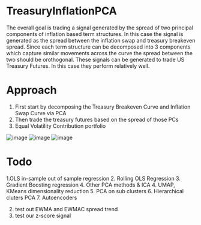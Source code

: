 # TreasuryInflationPCA
The overall goal is trading a signal generated by the spread of two principal components of inflation based term structures. In this case the signal is generated as the spread between the inflation swap and treasury breakeven spread. Since each term structure can be decomposed into 3 components which capture similar movements across the curve the spread between the two should be orothogonal. These signals can be generated to trade US Treasury Futures. In this case they perform relatively well.


# Approach
1. First start by decomposing the Treasury Breakeven Curve and Inflation Swap Curve via PCA
2. Then trade the treasury futures based on the spread of those PCs
3. Equal Volatility Contribution portfolio

![image](https://github.com/user-attachments/assets/bfe7666b-518c-4866-9681-2990eac2b5bc)
![image](https://github.com/user-attachments/assets/134306bc-c59a-4bb5-9425-bb0e31af5fc9)
![image](https://github.com/user-attachments/assets/ef015548-4d9d-48e7-a26a-3fd26545a702)

# Todo
1.OLS in-sample out of sample regression
2. Rolling OLS Regression
3. Gradient Boosting regression
4. Other PCA methods & ICA
4. UMAP, KMeans dimensionality reduction
5. PCA on sub clusters
6. Hierarchical cluters PCA
7. Autoencoders


2. test out EWMA and EWMAC spread trend
3. test our z-score signal
